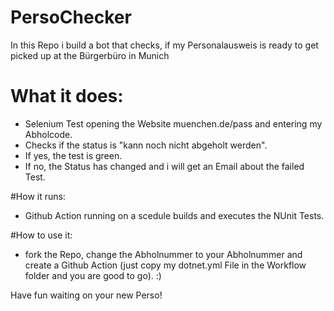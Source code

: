 # PersoChecker
In this Repo i build a bot that checks, if my Personalausweis is ready to get picked up at the Bürgerbüro in Munich

# What it does:
 - Selenium Test opening the Website muenchen.de/pass and entering my Abholcode.
 - Checks if the status is "kann noch nicht abgeholt werden". 
 - If yes, the test is green. 
 - If no, the Status has changed and i will get an Email about the failed Test.
 
#How it runs:
 - Github Action running on a scedule builds and executes the NUnit Tests. 
 
#How to use it:
 - fork the Repo, change the Abholnummer to your Abholnummer and create a Github Action (just copy my dotnet.yml File in the Workflow folder and you are good to go). :)
 
 Have fun waiting on your new Perso!
